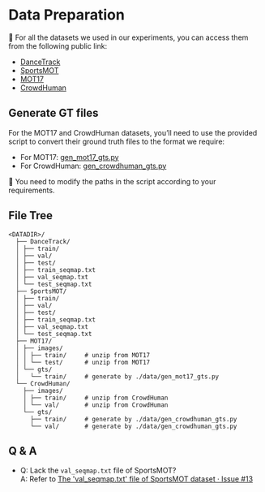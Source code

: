 # Data Preparation

:link: For all the datasets we used in our experiments, you can access them from the following public link:

- [DanceTrack](https://github.com/DanceTrack/DanceTrack)
- [SportsMOT](https://github.com/MCG-NJU/SportsMOT)
- [MOT17](https://motchallenge.net/data/MOT17/)
- [CrowdHuman](https://www.crowdhuman.org/)

## Generate GT files

For the MOT17 and CrowdHuman datasets, you’ll need to use the provided script to convert their ground truth files to the format we require:

- For MOT17: [gen_mot17_gts.py](../data/gen_mot17_gts.py)
- For CrowdHuman: [gen_crowdhuman_gts.py](../data/gen_crowdhuman_gts.py)

:pushpin: You need to modify the paths in the script according to your requirements.

## File Tree

```text
<DATADIR>/
  ├── DanceTrack/
  │ ├── train/
  │ ├── val/
  │ ├── test/
  │ ├── train_seqmap.txt
  │ ├── val_seqmap.txt
  │ └── test_seqmap.txt
  ├── SportsMOT/
  │ ├── train/
  │ ├── val/
  │ ├── test/
  │ ├── train_seqmap.txt
  │ ├── val_seqmap.txt
  │ └── test_seqmap.txt
  ├── MOT17/
  │ ├── images/
  │ │ ├── train/     # unzip from MOT17
  │ │ └── test/      # unzip from MOT17
  │ └── gts/
  │   └── train/     # generate by ./data/gen_mot17_gts.py
  └── CrowdHuman/
    ├── images/
    │ ├── train/     # unzip from CrowdHuman
    │ └── val/       # unzip from CrowdHuman
    └── gts/
      ├── train/     # generate by ./data/gen_crowdhuman_gts.py
      └── val/       # generate by ./data/gen_crowdhuman_gts.py
```

## Q & A

- Q: Lack the `val_seqmap.txt` file of SportsMOT? </br>
  A: Refer to [The 'val_seqmap.txt' file of SportsMOT dataset · Issue #13](https://github.com/MCG-NJU/MOTIP/issues/13)
